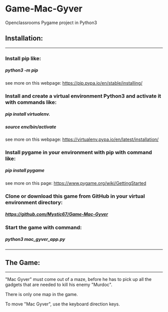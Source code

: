 # Game-Mac-Gyver
Openclassrooms Pygame project in Python3


## Installation:
__________________________________________________________________________________________________________________________
### Install pip like:
  ##### python3 -m pip
see more on this webpage:
https://pip.pypa.io/en/stable/installing/

### Install and create a virtual environment Python3 and activate it with commands like:
  ##### pip install virtualenv.
  ##### source env/bin/activate     
see more on this webpage:
https://virtualenv.pypa.io/en/latest/installation/

### Install pygame in your environment with pip with command like:
  ##### pip install pygame      
see more on this page:
https://www.pygame.org/wiki/GettingStarted

### Clone or download this game from GitHub in your virtual environment directory: 
  ##### https://github.com/Mystic67/Game-Mac-Gyver

### Start the game with command:  
  ##### python3 mac_gyver_app.py
__________________________________________________________________________________________________________________________



## The Game:
__________________________________________________________________________________________________________________________
"Mac Gyver" must come out of a maze, before he has to pick up all the gadgets that are needed to kill his enemy "Murdoc".

There is only one map in the game.

To move "Mac Gyver", use the keyboard direction keys.
